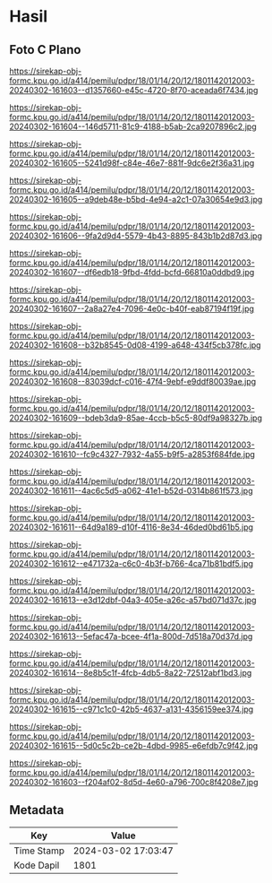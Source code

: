 # Hasil

## Foto C Plano

https://sirekap-obj-formc.kpu.go.id/a414/pemilu/pdpr/18/01/14/20/12/1801142012003-20240302-161603--d1357660-e45c-4720-8f70-aceada6f7434.jpg

https://sirekap-obj-formc.kpu.go.id/a414/pemilu/pdpr/18/01/14/20/12/1801142012003-20240302-161604--146d5711-81c9-4188-b5ab-2ca9207896c2.jpg

https://sirekap-obj-formc.kpu.go.id/a414/pemilu/pdpr/18/01/14/20/12/1801142012003-20240302-161605--5241d98f-c84e-46e7-881f-9dc6e2f36a31.jpg

https://sirekap-obj-formc.kpu.go.id/a414/pemilu/pdpr/18/01/14/20/12/1801142012003-20240302-161605--a9deb48e-b5bd-4e94-a2c1-07a30654e9d3.jpg

https://sirekap-obj-formc.kpu.go.id/a414/pemilu/pdpr/18/01/14/20/12/1801142012003-20240302-161606--9fa2d9d4-5579-4b43-8895-843b1b2d87d3.jpg

https://sirekap-obj-formc.kpu.go.id/a414/pemilu/pdpr/18/01/14/20/12/1801142012003-20240302-161607--df6edb18-9fbd-4fdd-bcfd-66810a0ddbd9.jpg

https://sirekap-obj-formc.kpu.go.id/a414/pemilu/pdpr/18/01/14/20/12/1801142012003-20240302-161607--2a8a27e4-7096-4e0c-b40f-eab87194f19f.jpg

https://sirekap-obj-formc.kpu.go.id/a414/pemilu/pdpr/18/01/14/20/12/1801142012003-20240302-161608--b32b8545-0d08-4199-a648-434f5cb378fc.jpg

https://sirekap-obj-formc.kpu.go.id/a414/pemilu/pdpr/18/01/14/20/12/1801142012003-20240302-161608--83039dcf-c016-47f4-9ebf-e9ddf80039ae.jpg

https://sirekap-obj-formc.kpu.go.id/a414/pemilu/pdpr/18/01/14/20/12/1801142012003-20240302-161609--bdeb3da9-85ae-4ccb-b5c5-80df9a98327b.jpg

https://sirekap-obj-formc.kpu.go.id/a414/pemilu/pdpr/18/01/14/20/12/1801142012003-20240302-161610--fc9c4327-7932-4a55-b9f5-a2853f684fde.jpg

https://sirekap-obj-formc.kpu.go.id/a414/pemilu/pdpr/18/01/14/20/12/1801142012003-20240302-161611--4ac6c5d5-a062-41e1-b52d-0314b861f573.jpg

https://sirekap-obj-formc.kpu.go.id/a414/pemilu/pdpr/18/01/14/20/12/1801142012003-20240302-161611--64d9a189-d10f-4116-8e34-46ded0bd61b5.jpg

https://sirekap-obj-formc.kpu.go.id/a414/pemilu/pdpr/18/01/14/20/12/1801142012003-20240302-161612--e471732a-c6c0-4b3f-b766-4ca71b81bdf5.jpg

https://sirekap-obj-formc.kpu.go.id/a414/pemilu/pdpr/18/01/14/20/12/1801142012003-20240302-161613--e3d12dbf-04a3-405e-a26c-a57bd071d37c.jpg

https://sirekap-obj-formc.kpu.go.id/a414/pemilu/pdpr/18/01/14/20/12/1801142012003-20240302-161613--5efac47a-bcee-4f1a-800d-7d518a70d37d.jpg

https://sirekap-obj-formc.kpu.go.id/a414/pemilu/pdpr/18/01/14/20/12/1801142012003-20240302-161614--8e8b5c1f-4fcb-4db5-8a22-72512abf1bd3.jpg

https://sirekap-obj-formc.kpu.go.id/a414/pemilu/pdpr/18/01/14/20/12/1801142012003-20240302-161615--c971c1c0-42b5-4637-a131-4356159ee374.jpg

https://sirekap-obj-formc.kpu.go.id/a414/pemilu/pdpr/18/01/14/20/12/1801142012003-20240302-161615--5d0c5c2b-ce2b-4dbd-9985-e6efdb7c9f42.jpg

https://sirekap-obj-formc.kpu.go.id/a414/pemilu/pdpr/18/01/14/20/12/1801142012003-20240302-161603--f204af02-8d5d-4e60-a796-700c8f4208e7.jpg


## Metadata

| Key        | Value               |
| ---------- | ------------------- |
| Time Stamp | 2024-03-02 17:03:47 |
| Kode Dapil | 1801                |



